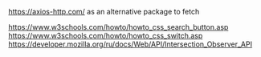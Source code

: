 https://axios-http.com/ as an alternative package to fetch

https://www.w3schools.com/howto/howto_css_search_button.asp
https://www.w3schools.com/howto/howto_css_switch.asp
https://developer.mozilla.org/ru/docs/Web/API/Intersection_Observer_API
